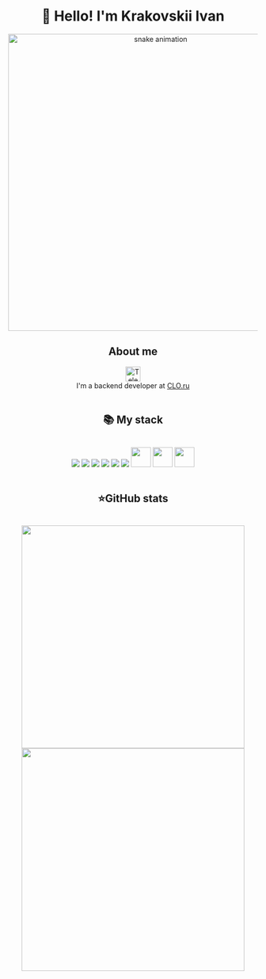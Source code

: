 <h1 align="center">👋 Hello! I'm Krakovskii Ivan</h1>

<p align="center">
  <img width="600" src="assets/github-snake.svg" alt="snake animation"/>
</p>

<div align="center">
  <h2>About me</h2>
  <a href="https://t.me/ivkrak">
    <img height="30" src="https://img.shields.io/badge/-Telegram-2CA5E0?style=flat&logo=telegram&logoColor=white" alt="Telegram"/>
  </a>
  <br>
  I'm a backend developer at <a href="https://CLO.ru">CLO.ru</a>
</div>
<br>
<div align="center">
    <h2><b>📚 My stack</b></h2>
    <br>
    <img src="https://skillicons.dev/icons?i=py&perline=7" />
    <img src="https://skillicons.dev/icons?i=postgres&perline=7" />
    <img src="https://skillicons.dev/icons?i=sqlite&perline=7" />
    <img src="https://skillicons.dev/icons?i=django&perline=7" />
    <img src="https://skillicons.dev/icons?i=docker&perline=7" />
    <img src="https://skillicons.dev/icons?i=git&perline=7" />
    <img width="40" height="40" src="https://skillicons.dev/icons?i=neovim&perline=7" />
    <img width="40" height="40" src="https://cdn.worldvectorlogo.com/logos/fastapi-1.svg" />
    <img width="40" height="40" src="https://skillicons.dev/icons?i=linux" />
</div>
<br>
<div align="center">
    <h2><b>⭐GitHub stats</b></h2>
    <br>
    <img width="450" src="https://github-readme-stats.vercel.app/api/top-langs?username=ivkrak&layout=compact&theme=cobalt" />
    <br>
    <img width="450" src="https://github-readme-stats.vercel.app/api?username=ivkrak&count_private=true&show_icons=true&theme=cobalt&layout=compact&hide_border=true" />
</div>
